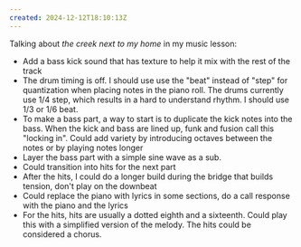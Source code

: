 ```yaml
---
created: 2024-12-12T18:10:13Z
---
```


Talking about _the creek next to my home_ in my music lesson:
- Add a bass kick sound that has texture to help it mix with the rest of the track
- The drum timing is off. I should use use the "beat" instead of "step" for quantization when placing notes in the piano roll. The drums currently use 1/4 step, which results in a hard to understand rhythm. I should use 1/3 or 1/6 beat.
- To make a bass part, a way to start is to duplicate the kick notes into the bass. When the kick and bass are lined up, funk and fusion call this "locking in". Could add variety by introducing octaves between the notes or by playing notes longer
- Layer the bass part with a simple sine wave as a sub.
- Could transition into hits for the next part
- After the hits, I could do a longer build during the bridge that builds tension, don't play on the downbeat
- Could replace the piano with lyrics in some sections, do a call response with the piano and the lyrics
- For the hits, hits are usually a dotted eighth and a sixteenth. Could play this with a simplified version of the melody. The hits could be considered a chorus.
